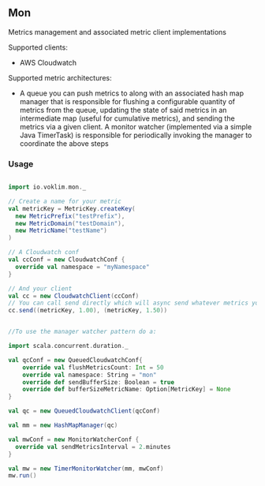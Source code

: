 
## Mon

Metrics management and associated metric client implementations

Supported clients:
* AWS Cloudwatch

Supported metric architectures:
* A queue you can push metrics to along with an associated hash map manager that is responsible for flushing a configurable quantity of metrics from the queue, updating the state of said metrics in an intermediate map (useful for cumulative metrics), and sending the metrics via a given client. A monitor watcher (implemented via a simple Java TimerTask) is responsible for periodically invoking the manager to coordinate the above steps

### Usage

```scala

import io.voklim.mon._

// Create a name for your metric
val metricKey = MetricKey.createKey(
  new MetricPrefix("testPrefix"),
  new MetricDomain("testDomain"),
  new MetricName("testName")
)

// A Cloudwatch conf
val ccConf = new CloudwatchConf {
  override val namespace = "myNamespace"
}

// And your client
val cc = new CloudwatchClient(ccConf)
// You can call send directly which will async send whatever metrics you provide
cc.send((metricKey, 1.00), (metricKey, 1.50))


//To use the manager watcher pattern do a:

import scala.concurrent.duration._

val qcConf = new QueuedCloudwatchConf{
	override val flushMetricsCount: Int = 50
	override val namespace: String = "mon"
	override def sendBufferSize: Boolean = true
	override def bufferSizeMetricName: Option[MetricKey] = None
}

val qc = new QueuedCloudwatchClient(qcConf)

val mm = new HashMapManager(qc)

val mwConf = new MonitorWatcherConf {
  override val sendMetricsInterval = 2.minutes
}

val mw = new TimerMonitorWatcher(mm, mwConf)
mw.run()

```

